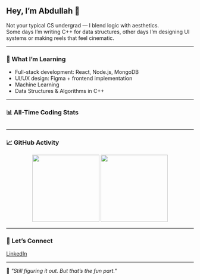 ## Hey, I’m Abdullah 👋

Not your typical CS undergrad — I blend logic with aesthetics.  
Some days I’m writing C++ for data structures, other days I’m designing UI systems or making reels that feel cinematic.

---

### 🧠 What I’m Learning
- Full-stack development: React, Node.js, MongoDB
- UI/UX design: Figma + frontend implementation
- Machine Learning
- Data Structures & Algorithms in C++

---

### 📊 All-Time Coding Stats

<!--START_WAKATIME_SECTION-->
```txt
```
<!--END_WAKATIME_SECTION-->

---

### 📈 GitHub Activity

<div align="center", gap="5px">
  <img src="https://github-readme-stats.vercel.app/api?username=mohdabdullahmeraj&show_icons=true&theme=tokyonight&hide_border=true&hide=prs" height="180px"/>
  <img src="https://github-readme-stats.vercel.app/api/top-langs/?username=mohdabdullahmeraj&layout=compact&theme=tokyonight&hide_border=true" height="180px"/>
</div>

---

### 🤝 Let’s Connect
[LinkedIn](https://linkedin.com/in/mohdabdullahmeraj)  

---

🧭 *"Still figuring it out. But that’s the fun part."*
